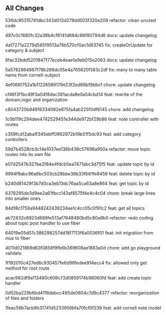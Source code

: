 ## All Changes
536dc95315791dbc343d013d279dd503f320e209 refactor: clean unused code

497c0c1680fc32a38b4cf6141d684c66f80794d6 docs: update changelog

4a17271a2279d565f9513a76b570cf0ac1d93745 fix: createOrUpdate for category & subject

9fac32bdd5201847f77eceb4eae1e9eb015e2063 docs: update changelog

5a5782864867f78b288dc05e4a765620f583c2df fix: many to many table name from cornell-subject

4ef066f752a1b11226589179e23f2ed68bf9bbcf chore: update changelog

cf46f3f1bc49f3a04f8dac381acda8e0a54cbd14 feat: rewrite of the domain,logic and organization

c8043720b94916334092e875fa4ab225f0df6145 chore: add changelog

1c0b119c294dee4742529451e344de972bf29b86 feat: note controller with routes

c359fcd12aba1f345ebff0962972b19b01f5dc93 feat: add category controllers

59d7b4528cb3c14e1037ee136b438c57696a950a refactor: move topic routes into its own file

e07d2547b327be2f84e4fdcb5ea7471abc3d75f5 feat: update topic by id

9994f9abc96a6bc503cb28bbe38b33fb61fe8459 feat: delete topic by id

b240d81429f3b7d0ca3eb13dc76aa5ca63a8e864 feat: get topic by id

6378295de3d9ee2a61fbcc143af8575f4e4c4c04 chore: break large lines into smaller ones

84d18c1759a9448242439234ae1c4cc05c0f91c2 feat: get all topics

ab72832c8923d688fe513af7648480bd5c80a8b0 refactor: redo coding about topic post handler to use fiber

64019e05d07c386298257dd18f7113f6a0036f01 feat: init migration from mux to fiber

4011d021869d63f0858f9fb6b369608ae1883a0d chore: add go playground validato

1f192010c427ed6c930457fe6d96fedee914ecc4 fix: allowed only get method for root route

acac982df9a113480c608c72d0859174b98060fd feat: add create topic handler

0d52ba229b6bd4116debcc485de0804c7d9c4377 refactor: reorganization of files and folders

1feac56b7acb8b31741d5233956bfa70fcf0f239 feat: add cornell note model

